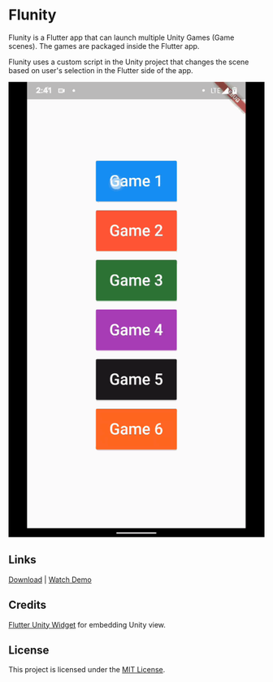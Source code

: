 # Flunity

Flunity is a Flutter app that can launch multiple Unity Games (Game scenes). The games are packaged inside the Flutter app. 

Flunity uses a custom script in the Unity project that changes the scene based on user's selection in the Flutter side of the app.

![Flunity Game Launch](assets/demo.gif)

## Links
[Download](https://github.com/itsarjunsinh/flunity/releases) | [Watch Demo](https://www.youtube.com/watch?v=Z4-SWY1wM6s)

## Credits

[Flutter Unity Widget](https://github.com/snowballdigital/flutter-unity-view-widget) for embedding Unity view.

## License

This project is licensed under the [MIT License](LICENSE). 
